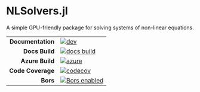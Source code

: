 # NLSolvers.jl

A simple GPU-friendly package for solving systems of non-linear equations.

|||
|---------------------:|:----------------------------------------------|
| **Documentation**    | [![dev][docs-dev-img]][docs-dev-url]          |
| **Docs Build**       | [![docs build][docs-bld-img]][docs-bld-url]   |
| **Azure Build**      | [![azure][azure-img]][azure-url]              |
| **Code Coverage**    | [![codecov][codecov-img]][codecov-url]        |
| **Bors**             | [![Bors enabled][bors-img]][bors-url]         |

[docs-dev-img]: https://img.shields.io/badge/docs-dev-blue.svg
[docs-dev-url]: https://CliMA.github.io/NLSolvers.jl/dev/

[docs-bld-img]: https://github.com/CliMA/NLSolvers.jl/workflows/Documentation/badge.svg
[docs-bld-url]: https://github.com/CliMA/NLSolvers.jl/actions?query=workflow%3ADocumentation

[azure-img]: https://dev.azure.com/climate-machine/NLSolvers.jl/_apis/build/status/climate-machine.NLSolvers.jl?branchName=master
[azure-url]: https://dev.azure.com/climate-machine/NLSolvers.jl/_build/latest?definitionId=1&branchName=master

[codecov-img]: https://codecov.io/gh/CliMA/NLSolvers.jl/branch/master/graph/badge.svg
[codecov-url]: https://codecov.io/gh/CliMA/NLSolvers.jl

[bors-img]: https://bors.tech/images/badge_small.svg
[bors-url]: https://app.bors.tech/repositories/25128

